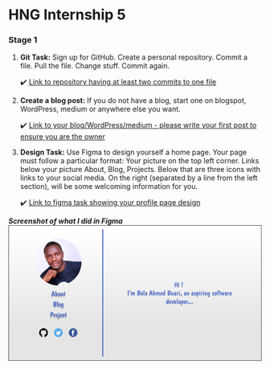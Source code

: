 # HNG Internship 5
### Stage 1

1. **Git Task:** 
Sign up for GitHub. Create a personal repository. Commit a file. Pull the file. Change stuff. Commit again. 

   :heavy_check_mark: [Link to repository having at least two commits to one file](https://github.com/bolah2009/hng-internship)
3. **Create a blog post:** 
If you do not have a blog, start one on blogspot, WordPress, medium or anywhere else you want.

   :heavy_check_mark: [Link to your blog/WordPress/medium - please write your first post to ensure you are the owner](https://medium.com/@bolah2009/my-first-medium-story-b64036431713)

2. **Design Task:** 
Use Figma to design yourself a home page. Your page must follow a particular format: Your picture on the top left corner. Links below your picture About, Blog, Projects. Below that are three icons with links to your social media. On the right (separated by a line from the left section), will be some welcoming information for you.

   :heavy_check_mark: [Link to figma task showing your profile page design](https://www.figma.com/file/PwzkvAFw3CxFZxTLRCc4nSx4/HNG-5-Task-1?node-id=0%3A1)

***Screenshot of what I did in Figma*** 
![Screenshot of what I did in Figma](HNG-5-stage-1.png)
